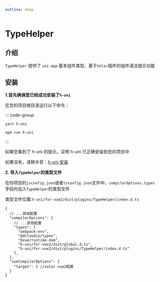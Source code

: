 ```yaml
---
outline: deep
---
```


# TypeHelper

## 介绍

`TypeHelper` 提供了 `uni-app` 基本组件类型、基于`Volar`插件的组件语法提示功能

## 安装

**1.首先确保您已经成功安装了`h-uni`**

在您的项目根目录运行以下命令：

::: code-group

```shell [yarn]
yarn h-uni
```

```shell [npm]
npm run h-uni
```

:::

如果您看到了 h-uni 的提示，证明 h-uni 已正确安装到您的项目中

如果没有，请移步至：[h-uni 安装](/README.html#安装)

**2. 导入`TypeHelper`的类型文件**

在你项目的`jsconfig.json`或者`tsconfig.json`文件中，`compilerOptions.types`字段内加入`TypeHelper`的类型文件

类型文件位置:`h-uni/for-vue2/dist/plugins/TypeHelper/index.d.ts`

```jsonc{9}
{
  // ...其他配置
  "compilerOptions": {
    // ...其他配置
    "types": [
      "webpack-env",
      "@dcloudio/types",
      "@vue/runtime-dom",
      "h-uni/for-vue2/dist/global.d.ts",
      "h-uni/for-vue2/dist/plugins/TypeHelper/index.d.ts"
    ],
  },
  "vueCompilerOptions": {
    "target": 2 //volar vue2配置
  }
}
```
